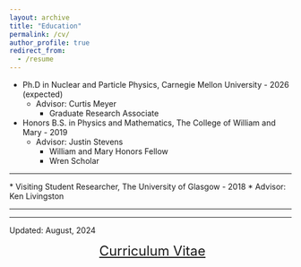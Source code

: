 ```yaml
---
layout: archive
title: "Education"
permalink: /cv/
author_profile: true
redirect_from:
  - /resume
---
```


* Ph.D in Nuclear and Particle Physics, Carnegie Mellon University - 2026 (expected)  
  * Advisor: Curtis Meyer  
    * Graduate Research Associate 
* Honors B.S. in Physics and Mathematics, The College of William and Mary - 2019  
  * Advisor: Justin Stevens  
    * William and Mary Honors Fellow 
    * Wren Scholar 
<hr>
* Visiting Student Researcher, The University of Glasgow - 2018
  * Advisor: Ken Livingston
<hr>
<hr>
Updated: August, 2024  

<p align="center">
  <font size="5">
  <a href="http://zabaldwin.github.io/files/Baldwin_CV_2024update.pdf">Curriculum Vitae</a>
  </font>
</p>





